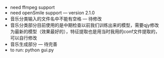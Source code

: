 - need ffmpeg support
- need openSmile support — version 2.1.0
- 音乐分类输入的文件名中不能有空格 — 待修改
- 音乐分类部分目前使用的是中期检查以前我们训练出来的模型，需要qjy修改为最新的模型（效果最好的），特征提取也是用当时我用的conf文件提取的，可以自行修改
- 音乐生成部分 — 待完善
- to run: python gui.py